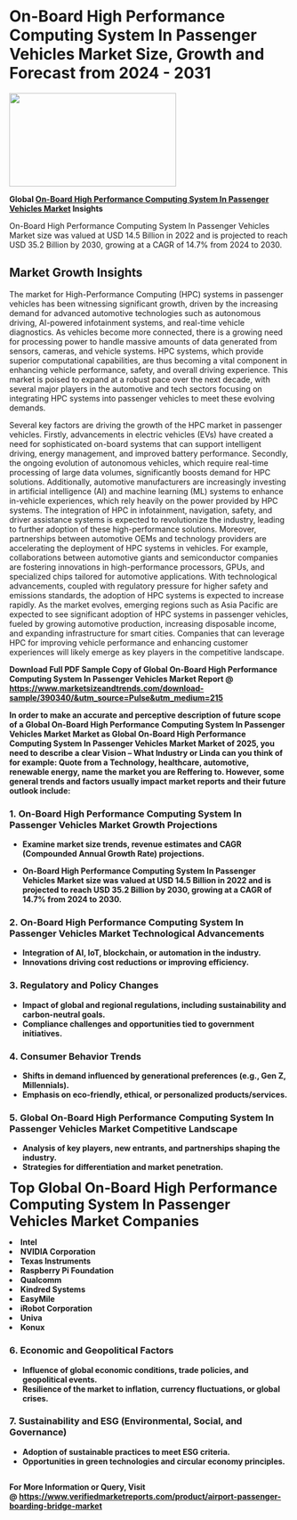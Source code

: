 <H1>On-Board High Performance Computing System In Passenger Vehicles Market Size, Growth and Forecast from 2024 - 2031</H1><img class="aligncenter size-medium wp-image-584254" src="https://thirdeyenews.in/wp-content/uploads/2024/09/Global-Market-Research-300x168.jpeg" alt="" width="300" height="168" /><p><strong>Global&nbsp;<a href="https://www.marketsizeandtrends.com/download-sample/390340/&amp;utm_source=Pulse&amp;utm_medium=215">On-Board High Performance Computing System In Passenger Vehicles Market</a> Insights</strong></p><p>On-Board High Performance Computing System In Passenger Vehicles Market size was valued at USD 14.5 Billion in 2022 and is projected to reach USD 35.2 Billion by 2030, growing at a CAGR of 14.7% from 2024 to 2030.</p><p><h2>Market Growth Insights</h2> <p>The market for High-Performance Computing (HPC) systems in passenger vehicles has been witnessing significant growth, driven by the increasing demand for advanced automotive technologies such as autonomous driving, AI-powered infotainment systems, and real-time vehicle diagnostics. As vehicles become more connected, there is a growing need for processing power to handle massive amounts of data generated from sensors, cameras, and vehicle systems. HPC systems, which provide superior computational capabilities, are thus becoming a vital component in enhancing vehicle performance, safety, and overall driving experience. This market is poised to expand at a robust pace over the next decade, with several major players in the automotive and tech sectors focusing on integrating HPC systems into passenger vehicles to meet these evolving demands.</p> <p><strong></strong></p> <p>Several key factors are driving the growth of the HPC market in passenger vehicles. Firstly, advancements in electric vehicles (EVs) have created a need for sophisticated on-board systems that can support intelligent driving, energy management, and improved battery performance. Secondly, the ongoing evolution of autonomous vehicles, which require real-time processing of large data volumes, significantly boosts demand for HPC solutions. Additionally, automotive manufacturers are increasingly investing in artificial intelligence (AI) and machine learning (ML) systems to enhance in-vehicle experiences, which rely heavily on the power provided by HPC systems. The integration of HPC in infotainment, navigation, safety, and driver assistance systems is expected to revolutionize the industry, leading to further adoption of these high-performance solutions. Moreover, partnerships between automotive OEMs and technology providers are accelerating the deployment of HPC systems in vehicles. For example, collaborations between automotive giants and semiconductor companies are fostering innovations in high-performance processors, GPUs, and specialized chips tailored for automotive applications. With technological advancements, coupled with regulatory pressure for higher safety and emissions standards, the adoption of HPC systems is expected to increase rapidly. As the market evolves, emerging regions such as Asia Pacific are expected to see significant adoption of HPC systems in passenger vehicles, fueled by growing automotive production, increasing disposable income, and expanding infrastructure for smart cities. Companies that can leverage HPC for improving vehicle performance and enhancing customer experiences will likely emerge as key players in the competitive landscape. <p><strong></p><p><span class=""><strong>Download Full PDF Sample Copy of Global On-Board High Performance Computing System In Passenger Vehicles Market Report</strong> @ <a href="https://www.marketsizeandtrends.com/download-sample/390340/&amp;utm_source=Pulse&amp;utm_medium=215" target="_blank">https://www.marketsizeandtrends.com/download-sample/390340/&amp;utm_source=Pulse&amp;utm_medium=215</a></span></p><p>In order to make an accurate and perceptive description of future scope of a Global&nbsp;On-Board High Performance Computing System In Passenger Vehicles Market Market as Global&nbsp;On-Board High Performance Computing System In Passenger Vehicles Market Market of 2025, you need to describe a clear Vision &ndash; What Industry or Linda can you think of for example: Quote from a Technology, healthcare, automotive, renewable energy, name the market you are Reffering to. However, some general trends and factors usually impact market reports and their future outlook include:</p><h3>1.&nbsp;<strong>On-Board High Performance Computing System In Passenger Vehicles Market Growth Projections</strong></h3><ul><li>Examine market size trends, revenue estimates and CAGR (Compounded Annual Growth Rate) projections.</li><li><p>On-Board High Performance Computing System In Passenger Vehicles Market size was valued at USD 14.5 Billion in 2022 and is projected to reach USD 35.2 Billion by 2030, growing at a CAGR of 14.7% from 2024 to 2030.</p></li></ul><h3>2.&nbsp;<strong>On-Board High Performance Computing System In Passenger Vehicles Market Technological Advancements</strong></h3><ul><li>Integration of AI, IoT, blockchain, or automation in the industry.</li><li>Innovations driving cost reductions or improving efficiency.</li></ul><h3>3.&nbsp;<strong>Regulatory and Policy Changes</strong></h3><ul><li>Impact of global and regional regulations, including sustainability and carbon-neutral goals.</li><li>Compliance challenges and opportunities tied to government initiatives.</li></ul><h3>4.&nbsp;<strong>Consumer Behavior Trends</strong></h3><ul><li>Shifts in demand influenced by generational preferences (e.g., Gen Z, Millennials).</li><li>Emphasis on eco-friendly, ethical, or personalized products/services.</li></ul><h3>5.&nbsp;<strong>Global On-Board High Performance Computing System In Passenger Vehicles Market Competitive Landscape</strong></h3><ul><li>Analysis of key players, new entrants, and partnerships shaping the industry.</li><li>Strategies for differentiation and market penetration.</li></ul><p data-pm-slice="1 1 []"><span style="color: inherit; font-family: inherit; font-size: 25px;">Top Global On-Board High Performance Computing System In Passenger Vehicles Market Companies</span></p><div class="" data-test-id=""><p><li>Intel</li><li> NVIDIA Corporation</li><li> Texas Instruments</li><li> Raspberry Pi Foundation</li><li> Qualcomm</li><li> Kindred Systems</li><li> EasyMile</li><li> iRobot Corporation</li><li> Univa</li><li> Konux</li></p></div><h3>6.&nbsp;<strong>Economic and Geopolitical Factors</strong></h3><ul><li>Influence of global economic conditions, trade policies, and geopolitical events.</li><li>Resilience of the market to inflation, currency fluctuations, or global crises.</li></ul><h3>7.&nbsp;<strong>Sustainability and ESG (Environmental, Social, and Governance)</strong></h3><ul><li>Adoption of sustainable practices to meet ESG criteria.</li><li>Opportunities in green technologies and circular economy principles.</li></ul><h2><strong style="font-size: 14px;">For More Information or Query, Visit @&nbsp;</strong><a style="background-color: #ffffff; font-size: 14px;" href="https://www.marketsizeandtrends.com/report/on-board-high-performance-computing-system-in-passenger-vehicles-market/" target="_blank">https://www.verifiedmarketreports.com/product/airport-passenger-boarding-bridge-market</a></h2>

